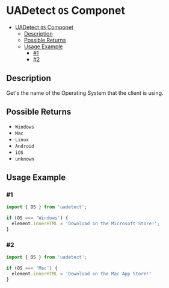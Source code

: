 # UADetect `OS` Componet

- [UADetect `OS` Componet](#uadetect-os-componet)
  - [Description](#description)
  - [Possible Returns](#possible-returns)
  - [Usage Example](#usage-example)
    - [#1](#1)
    - [#2](#2)

## Description

Get's the name of the Operating System that the client is using.

## Possible Returns

- `Windows`
- `Mac`
- `Linux`
- `Android`
- `iOS`
- `unknown`

## Usage Example

### #1

```js
import { OS } from 'uadetect';

if (OS === 'Windows') {
  element.innerHTML = 'Download on the Microsoft Store!';
}
```

### #2

```js
import { OS } from 'uadetect';

if (OS === 'Mac') {
  element.innerHTML = 'Download on the Mac App Store!'
}
```
